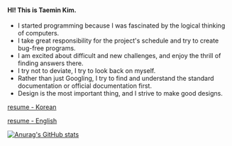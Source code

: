 <!---
paran3/paran3 is a ✨ special ✨ repository because its `README.md` (this file) appears on your GitHub profile.
You can click the Preview link to take a look at your changes.
--->

#### HI! This is Taemin Kim.
- I started programming because I was fascinated by the logical thinking of computers.
- I take great responsibility for the project's schedule and try to create bug-free programs.
- I am excited about difficult and new challenges, and enjoy the thrill of finding answers there.
- I try not to deviate, I try to look back on myself.
- Rather than just Googling, I try to find and understand the standard documentation or official documentation first.
- Design is the most important thing, and I strive to make good designs.

 [resume - Korean](https://paran3.notion.site/1526ae9ffae14b7d9ca8730abbf09f02)
     
 [resume - English](https://www.notion.so/paran3/This-is-Taemin-Kim-a-developer-who-finds-answers-in-places-where-there-are-no-answers-1f86cd77fe0e4ffebaabd1931df7ce0d)

[![Anurag's GitHub stats](https://github-readme-stats.vercel.app/api?username=paran3&theme=dracula)](https://github.com/anuraghazra/github-readme-stats)
